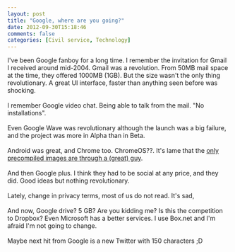 ```yaml
---
layout: post
title: "Google, where are you going?"
date: 2012-09-30T15:18:46
comments: false
categories: [Civil service, Technology]
---
```


I've been Google fanboy for a long time.&nbsp;I remember the invitation for Gmail I received around mid-2004. Gmail was a revolution. From 50MB mail space at the time, they offered 1000MB (1GB). But the size wasn't the only thing revolutionary. A great UI interface, faster than anything seen before was shocking.
<br /><br />
I remember Google video chat. Being able to talk from the mail. "No installations".
<br /><br />
Even Google Wave was revolutionary although the launch was a big failure, and the project was more in Alpha than in Beta.
<br /><br />
Android was great, and Chrome too. ChromeOS??. It's lame that the <a href="http://chromeos.hexxeh.net/" target="_blank">only precompiled images are through a (great) guy</a>.
<br /><br />
And then&nbsp;Google plus. I think they had to be social at any price, and they did. Good ideas but nothing revolutionary.
<br /><br />
Lately, change in privacy terms, most of us do not read. It's sad,
<br /><br />
And now, Google drive? 5 GB? Are you kidding me? Is this the competition to Dropbox? Even Microsoft has a better services. I use Box.net and I'm afraid I'm not going to change.
<br /><br />
Maybe next hit from Google is a new Twitter with 150 characters ;D
